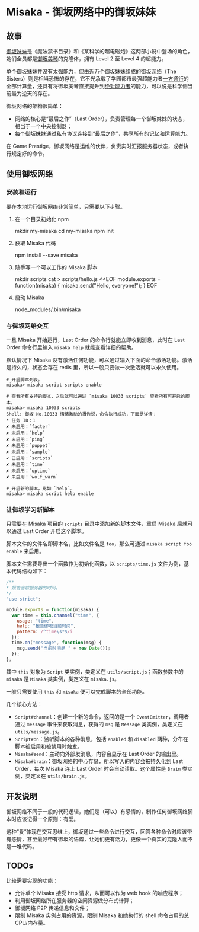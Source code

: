 # Misaka - 御坂网络中的御坂妹妹 #

## 故事 ##

[御坂妹妹](http://baike.baidu.com/view/2920862.htm)是《魔法禁书目录》和《某科学的超电磁炮》这两部小说中登场的角色，她们全员都是[御坂美琴](http://baike.baidu.com/view/1902239.htm)的克隆体，拥有 Level 2 至 Level 4 的超能力。

单个御坂妹妹并没有太强能力，但由近万个御坂妹妹组成的御坂网络（The Sisters）则是相当恐怖的存在，它不光承载了学园都市最强超能力者[一方通行](http://baike.baidu.com/view/2110758.htm)的全部计算量，还具有将御坂美琴直接提升到[绝对能力者](http://baike.baidu.com/view/5273493.htm)的能力，可以说是科学侧当前最为逆天的存在。

御坂网络的架构很简单：

* 网络的核心是“最后之作”（Last Order），负责管理每一个御坂妹妹的状态，相当于一个中央控制器；
* 每个御坂妹妹通过私有协议连接到“最后之作”，共享所有的记忆和运算能力。

在 Game Prestige，御坂网络是运维的伙伴，负责实时汇报服务器状态，或者执行规定好的命令。

## 使用御坂网络 ##

### 安装和运行 ###

要在本地运行御坂网络非常简单，只需要以下步骤。

1. 在一个目录初始化 npm

    mkdir my-misaka
    cd my-misaka
    npm init

2. 获取 Misaka 代码

    npm install --save misaka

3. 随手写一个可以工作的 Misaka 脚本

    mkdir scripts
    cat > scripts/hello.js <<EOF
    module.exports = function(misaka) {
        misaka.send("Hello, everyone!");
    }
    EOF

3. 启动 Misaka

    node_modules/.bin/misaka

### 与御坂网络交互 ###

一旦 Misaka 开始运行，Last Order 的命令行就能立即收到消息，此时在 Last Order 命令行里输入 `misaka help` 就能查看详细的帮助。

默认情况下 Misaka 没有激活任何功能，可以通过输入下面的命令激活功能。激活是持久的，状态会存在 redis 里，所以一般只要做一次激活就可以永久使用。

    # 开启脚本列表。
    misaka> misaka script scripts enable

    # 查看所有支持的脚本，之后就可以通过 `misaka 10033 scripts` 查看所有可开启的脚本。
    misaka> misaka 10033 scripts
    Shell: 御坂 No.10033 情绪激动的报告说，命令执行成功，下面是详情：
    * 任务 ID：1
    ✘ 未启用：`facter`
    ✘ 未启用：`help`
    ✘ 未启用：`ping`
    ✘ 未启用：`puppet`
    ✘ 未启用：`sample`
    ✔ 已启用：`scripts`
    ✘ 未启用：`time`
    ✘ 未启用：`uptime`
    ✘ 未启用：`wolf_warn`

    # 开启新的脚本，比如 `help`。
    misaka> misaka script help enable

### 让御坂学习新脚本 ###

只需要在 Misaka 项目的 `scripts` 目录中添加新的脚本文件，重启 Misaka 后就可以通过 Last Order 开启这个脚本。

脚本文件的文件名即脚本名，比如文件名是 `foo`，那么可通过 `misaka script foo enable` 来启用。

脚本文件需要导出一个函数作为初始化函数，以 `scripts/time.js` 文件为例，基本代码结构如下：

```javascript
/**
* 报告当前服务器的时间。
*/
"use strict";

module.exports = function(misaka) {
  var time = this.channel("time", {
    usage: "time",
    help: "报告御坂当前时间",
    pattern: /^time\s*$/i
  });
  time.on("message", function(msg) {
    msg.send("当前时间是 " + new Date());
  });
};

```

其中 `this` 对象为 `Script` 类实例，类定义在 `utils/script.js`；函数参数中的 `misaka` 是 `Misaka` 类实例，类定义在 `misaka.js`。

一般只需要使用 `this` 和 `misaka` 便可以完成脚本的全部功能。

几个核心方法：

* `Script#channel`：创建一个新的命令，返回的是一个 `EventEmitter`，调用者通过 `message` 事件来获取消息，获得的 `msg` 是 `Message` 类实例，类定义在 `utils/message.js`。
* `Script#on`：监听脚本的各种消息，包括 `enabled` 和 `disabled` 两种，分布在脚本被启用和被禁用时触发。
* `Misaka#send`：主动向外部发消息，内容会显示在 Last Order 的输出里。
* `Misaka#brain`：御坂网络的中心存储，所以写入的内容会被持久化到 Last Order，每次 Misaka 连上 Last Order 时会自动读取。这个属性是 `Brain` 类实例，类定义在 `utils/brain.js`。

## 开发说明 ##

御坂网络不同于一般的代码逻辑，她们是（可以）有感情的，制作任何御坂网络脚本时应该记得一个原则：有爱。

这种“爱”体现在交互思维上，御坂通过一些命令进行交互，回答各种命令时应该带有感情，甚至最好带有御坂的语癖，让她们更有活力，更像一个真实的克隆人而不是一堆代码。

## TODOs ##

比较需要实现的功能：

* 允许单个 Misaka 接受 http 请求，从而可以作为 web hook 的响应程序；
* 利用御坂网络所在服务器的空闲资源做分布式计算；
* 御坂网络 P2P 传递信息和文件；
* 限制 Misaka 实例占用的资源，限制 Misaka 和她执行的 shell 命令占用的总 CPU/内存量。
